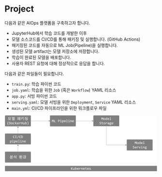 # Project

다음과 같은 AIOps 플랫폼을 구축하고자 합니다.

- JupyterHub에서 학습 코드를 개발한 이후
- 모델 소스코드를 CI/CD를 통해 패키징 및 실행합니다. (GitHub Actions)
- 패키징된 코드를 자동으로 ML Job(Pipeline)을 실행합니다.
- 생성된 모델 artifact는 모델 저장소에 저장합니다.
- 학습이 완료된 모델을 배포합니다.
- 사용자 REST 요청에 대해 정상적으로 응답을 합니다.

다음과 같은 파일들이 필요합니다.

- `train.py`: 학습 파이썬 코드
- `job.yaml`: 학습을 위한 `Job` (혹은 `Workflow`) YAML 리소스
- `app.py`: 서빙 파이썬 코드
- `serving.yaml`: 모델 서빙을 위한 `Deployment`, `Service` YAML 리소스
- `main.yml`: CI/CD 파이프라인을 위한 워크플로우 파일

![](project.png)
